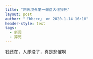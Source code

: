 ```yaml
---
title: "网传境外第一做盘大佬猝死"
layout: post
author: "「bbccc」 on 2020-1-14 16:10"
header-style: text
tags:
  - 新闻
  - 猝死
---
```


<head></head>
<body>
  钱还在，人却没了，真是悲催啊
 <br>
</body>


